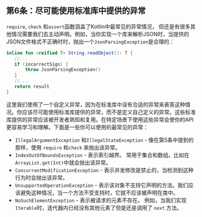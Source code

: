 ## 第6条：尽可能使用标准库中提供的异常

`require`, `check` 和`assert`函数涵盖了Kotlin中最常见的异常情况， 但还是有很多其他情况需要我们去主动声明。例如，当你实现一个库来解析JSON时，当提供的JSON文件格式不正确时时，抛出一个`JsonParsingException`是合理的：

``` kotlin
inline fun <reified T> String.readObject(): T {
   //...
   if (incorrectSign) {
       throw JsonParsingException()
   }
   //...
   return result
}
```

这里我们使用了一个自定义异常，因为在标准库中没有合适的异常来表答这种情况。你应该尽可能使用标准库提供的异常，而不是定义自己定义的异常。这些标准库提供的异常应该被开发者熟知和复用。在特定场景下使用这些异常会使你的API更容易学习和理解。下面是一些你可以使用的最常见的异常：

- `IllegalArgumentException` 和`IllegalStateException` - 像在第5条中提到的那样，使用 `require` 和`check` 来抛出该异常。
- `IndexOutOfBoundsException` - 表示索引越界。 常用于集合和数组。比如在 `ArrayList.get(Int)`中就会抛出该异常。
- `ConcurrentModificationException` - 表示并发修改是禁止的，当检测到这种行为时会抛出该异常。
- `UnsupportedOperationException` - 表示该对象不支持它声明的方法。我们应该避免这种情况，当一个方法不受支持时，它就不应该被声明在类中。
- `NoSuchElementException` - 表示被请求的元素不存在。 例如，当我们实现`Iterable`时，迭代器内已经没有其他元素了但是还是调用了 `next` 方法。